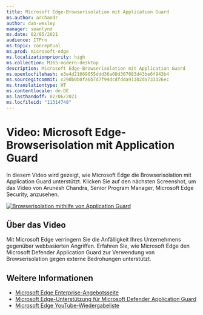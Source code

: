 ```yaml
---
title: Microsoft Edge-Browserisolation mit Application Guard
ms.author: archandr
author: dan-wesley
manager: seanlynd
ms.date: 02/05/2021
audience: ITPro
ms.topic: conceptual
ms.prod: microsoft-edge
ms.localizationpriority: high
ms.collection: M365-modern-desktop
description: Microsoft Edge-Browserisolation mit Application Guard
ms.openlocfilehash: e3e4d21669055ddd36a08d307083d43be6f943b4
ms.sourcegitcommit: c290b0b0fa6b7d7f94dcdfdda91302da733326ec
ms.translationtype: HT
ms.contentlocale: de-DE
ms.lasthandoff: 02/06/2021
ms.locfileid: "11314748"
---
```

# Video: Microsoft Edge-Browserisolation mit Application Guard

In diesem Video wird gezeigt, wie Microsoft Edge die Browserisolation mit Application Guard unterstützt. Klicken Sie auf den nächsten Screenshot, um das Video von Arunesh Chandra, Senior Program Manager, Microsoft Edge Security, anzusehen.

[![Browserisolation mithilfe von Application Guard]( media/microsoft-edge-video-security-application-guard/0.png)](http://www.youtube.com/watch?v=zQjaRqNXMqw "Browser isolation using Application Guard")

## Über das Video

Mit Microsoft Edge verringern Sie die Anfälligkeit Ihres Unternehmens gegenüber webbasierten Angriffen. Erfahren Sie, wie Microsoft Edge den Microsoft Defender Application Guard zur Verwendung von Browserisolation gegen externe Bedrohungen unterstützt.

## Weitere Informationen

- [Microsoft Edge Enterprise-Angebotsseite](https://aka.ms/EdgeEnterprise)
- [Microsoft Edge-Unterstützung für Microsoft Defender Application Guard](microsoft-edge-security-windows-defender-application-guard.md)
- [Microsoft Edge YouTube-Wiedergabeliste](https://www.youtube.com/playlist?list=PLXtHYVsvn_b-uXh1tMeYpT-0iD8tD3tFy)